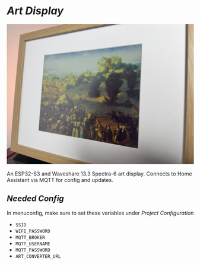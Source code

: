 # _Art Display_
<img src="https://raw.githubusercontent.com/pyro3d/eink-art-display/refs/heads/main/display.jpg" width=600>

An ESP32-S3 and Waveshare 13.3 Spectra-6 art display. Connects to Home Assistant via MQTT for config and updates. 
## _Needed Config_
In menuconfig, make sure to set these variables under _Project Configuration_
 - `SSID` 
 - `WIFI_PASSWORD` 
 - `MQTT_BROKER` 
 - `MQTT_USERNAME` 
 - `MQTT_PASSWORD`
 - `ART_CONVERTER_URL`